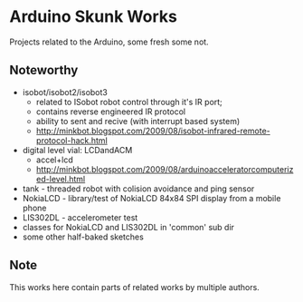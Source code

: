 Arduino Skunk Works
===================
  
Projects related to the Arduino, some fresh some not.

Noteworthy
---------------

- isobot/isobot2/isobot3 
    - related to ISobot robot control through it's IR port; 
    - contains reverse engineered IR protocol
	- ability to sent and recive (with interrupt based system)
	- http://minkbot.blogspot.com/2009/08/isobot-infrared-remote-protocol-hack.html
- digital level vial: LCDandACM
    - accel+lcd
    - http://minkbot.blogspot.com/2009/08/arduinoacceleratorcomputerized-level.html
- tank - threaded robot with colision avoidance and ping sensor
- NokiaLCD - library/test of NokiaLCD 84x84 SPI display from a mobile phone
- LIS302DL - accelerometer test
- classes for NokiaLCD and LIS302DL in 'common' sub dir
- some other half-baked sketches

Note
---------------
This works here contain parts of related works by multiple authors.
